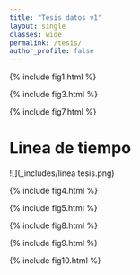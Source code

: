 ```yaml
---
title: "Tesis datos v1"
layout: single
classes: wide
permalink: /tesis/
author_profile: false
---
```

  
  
{% include fig1.html %}  

{% include fig3.html %}  

{% include fig7.html %}  
# Linea de tiempo  
  
![](_includes/linea tesis.png)  


{% include fig4.html %}  

{% include fig5.html %}  

{% include fig8.html %}  

{% include fig9.html %}  

{% include fig10.html %}  